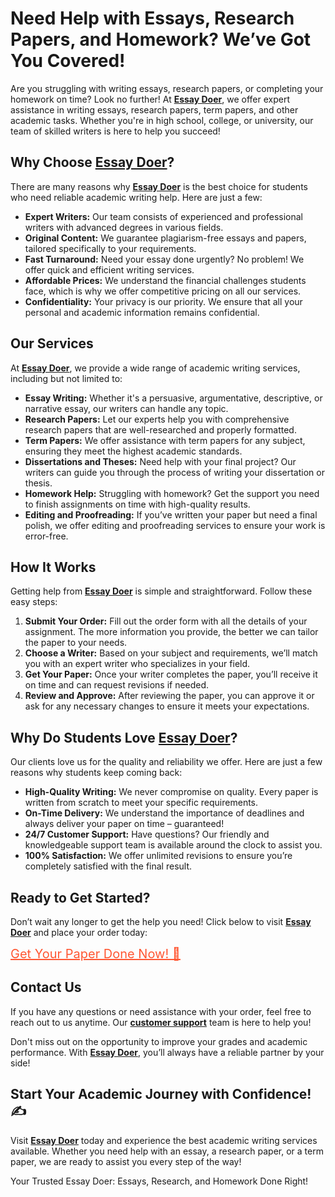 <h1>Need Help with Essays, Research Papers, and Homework? We’ve Got You Covered!</h1>

<p>Are you struggling with writing essays, research papers, or completing your homework on time? Look no further! At <strong><a href="https://tinyurl.com/topessay?keyword=essay+doer">Essay Doer</a></strong>, we offer expert assistance in writing essays, research papers, term papers, and other academic tasks. Whether you're in high school, college, or university, our team of skilled writers is here to help you succeed!</p>

<h2>Why Choose <strong><a href="https://tinyurl.com/topessay?keyword=essay+doer">Essay Doer</a></strong>?</h2>
<p>There are many reasons why <strong><a href="https://tinyurl.com/topessay?keyword=essay+doer">Essay Doer</a></strong> is the best choice for students who need reliable academic writing help. Here are just a few:</p>
<ul>
    <li><strong>Expert Writers:</strong> Our team consists of experienced and professional writers with advanced degrees in various fields.</li>
    <li><strong>Original Content:</strong> We guarantee plagiarism-free essays and papers, tailored specifically to your requirements.</li>
    <li><strong>Fast Turnaround:</strong> Need your essay done urgently? No problem! We offer quick and efficient writing services.</li>
    <li><strong>Affordable Prices:</strong> We understand the financial challenges students face, which is why we offer competitive pricing on all our services.</li>
    <li><strong>Confidentiality:</strong> Your privacy is our priority. We ensure that all your personal and academic information remains confidential.</li>
</ul>

<h2>Our Services</h2>
<p>At <strong><a href="https://tinyurl.com/topessay?keyword=essay+doer">Essay Doer</a></strong>, we provide a wide range of academic writing services, including but not limited to:</p>
<ul>
    <li><strong>Essay Writing:</strong> Whether it's a persuasive, argumentative, descriptive, or narrative essay, our writers can handle any topic.</li>
    <li><strong>Research Papers:</strong> Let our experts help you with comprehensive research papers that are well-researched and properly formatted.</li>
    <li><strong>Term Papers:</strong> We offer assistance with term papers for any subject, ensuring they meet the highest academic standards.</li>
    <li><strong>Dissertations and Theses:</strong> Need help with your final project? Our writers can guide you through the process of writing your dissertation or thesis.</li>
    <li><strong>Homework Help:</strong> Struggling with homework? Get the support you need to finish assignments on time with high-quality results.</li>
    <li><strong>Editing and Proofreading:</strong> If you’ve written your paper but need a final polish, we offer editing and proofreading services to ensure your work is error-free.</li>
</ul>

<h2>How It Works</h2>
<p>Getting help from <strong><a href="https://tinyurl.com/topessay?keyword=essay+doer">Essay Doer</a></strong> is simple and straightforward. Follow these easy steps:</p>
<ol>
    <li><strong>Submit Your Order:</strong> Fill out the order form with all the details of your assignment. The more information you provide, the better we can tailor the paper to your needs.</li>
    <li><strong>Choose a Writer:</strong> Based on your subject and requirements, we’ll match you with an expert writer who specializes in your field.</li>
    <li><strong>Get Your Paper:</strong> Once your writer completes the paper, you’ll receive it on time and can request revisions if needed.</li>
    <li><strong>Review and Approve:</strong> After reviewing the paper, you can approve it or ask for any necessary changes to ensure it meets your expectations.</li>
</ol>

<h2>Why Do Students Love <strong><a href="https://tinyurl.com/topessay?keyword=essay+doer">Essay Doer</a></strong>?</h2>
<p>Our clients love us for the quality and reliability we offer. Here are just a few reasons why students keep coming back:</p>
<ul>
    <li><strong>High-Quality Writing:</strong> We never compromise on quality. Every paper is written from scratch to meet your specific requirements.</li>
    <li><strong>On-Time Delivery:</strong> We understand the importance of deadlines and always deliver your paper on time – guaranteed!</li>
    <li><strong>24/7 Customer Support:</strong> Have questions? Our friendly and knowledgeable support team is available around the clock to assist you.</li>
    <li><strong>100% Satisfaction:</strong> We offer unlimited revisions to ensure you’re completely satisfied with the final result.</li>
</ul>

<h2>Ready to Get Started?</h2>
<p>Don’t wait any longer to get the help you need! Click below to visit <strong><a href="https://tinyurl.com/topessay?keyword=essay+doer">Essay Doer</a></strong> and place your order today:</p>
<p><a href="https://tinyurl.com/topessay?keyword=essay+doer" style="font-size: 20px; color: #ff5733;">Get Your Paper Done Now! 🚀</a></p>

<h2>Contact Us</h2>
<p>If you have any questions or need assistance with your order, feel free to reach out to us anytime. Our <strong><a href="https://tinyurl.com/topessay?keyword=essay+doer">customer support</a></strong> team is here to help you!</p>
<p>Don't miss out on the opportunity to improve your grades and academic performance. With <strong><a href="https://tinyurl.com/topessay?keyword=essay+doer">Essay Doer</a></strong>, you’ll always have a reliable partner by your side!</p>

<h2>Start Your Academic Journey with Confidence! ✍️</h2>
<p>Visit <strong><a href="https://tinyurl.com/topessay?keyword=essay+doer">Essay Doer</a></strong> today and experience the best academic writing services available. Whether you need help with an essay, a research paper, or a term paper, we are ready to assist you every step of the way!</p>
Your Trusted Essay Doer: Essays, Research, and Homework Done Right!
